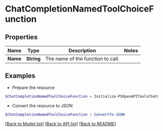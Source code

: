 # ChatCompletionNamedToolChoiceFunction
## Properties

Name | Type | Description | Notes
------------ | ------------- | ------------- | -------------
**Name** | **String** | The name of the function to call. | 

## Examples

- Prepare the resource
```powershell
$ChatCompletionNamedToolChoiceFunction = Initialize-PSOpenAPIToolsChatCompletionNamedToolChoiceFunction  -Name null
```

- Convert the resource to JSON
```powershell
$ChatCompletionNamedToolChoiceFunction | ConvertTo-JSON
```

[[Back to Model list]](../README.md#documentation-for-models) [[Back to API list]](../README.md#documentation-for-api-endpoints) [[Back to README]](../README.md)

